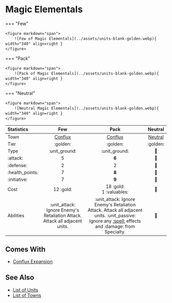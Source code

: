 # Magic Elementals

=== "Few"

    <figure markdown="span">
        ![Few of Magic Elementals](../assets/units-blank-golden.webp){ width="340" align=right }
    </figure>

=== "Pack"

    <figure markdown="span">
        ![Pack of Magic Elementals](../assets/units-blank-golden.webp){ width="340" align=right }
    </figure>

=== "Neutral"

    <figure markdown="span">
        ![Neutral Magic Elementals](../assets/units-blank-golden.webp){ width="340" align=right }
    </figure>


| Statistics | Few | Pack | Neutral |
| :--- | :---: | :---: | :---: |
| Town | [Conflux](../towns/conflux.md) | [Conflux](../towns/conflux.md) | [Neutral](../towns/neutral.md) |
| Tier | :golden: | :golden: | :golden: |
| Type | :unit_ground: | :unit_ground: | 🚧 |
| :attack: | 5 | **6** | 🚧 |
| :defense: | 2 | 2 | 🚧 |
| :health_points: | 7 | **8** | 🚧 |
| :initiative: | 7 | **9** | 🚧 |
| Cost | 12 :gold: | 18 :gold:<br>1 :valuables: | 🚧 |
| Abilities | :unit_attack: Ignore Enemy's Retaliation Attack. Attack all adjacent units. | :unit_attack: Ignore Enemy's Retaliation Attack. Attack all adjacent units. :unit_passive: Ignore any [:spell:](../spells/index.md) effects and :damage: from Specialty. | 🚧 |


## Comes With

- [Conflux Expansion](../content.md)


## See Also

- [List of Units](index.md)
- [List of Towns](../towns/index.md)